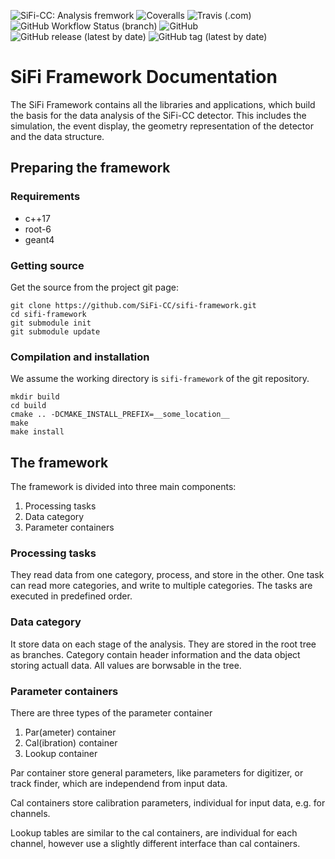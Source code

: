 ![SiFi-CC: Analysis fremwork](https://img.shields.io/badge/SiFi--CC-Analysis%20framework-orange)
![Coveralls](https://img.shields.io/coveralls/github/SiFi-CC/sifi-framework)
![Travis (.com)](https://img.shields.io/travis/com/SiFi-CC/sifi-framework)
![GitHub Workflow Status (branch)](https://img.shields.io/github/workflow/status/SiFI-CC/sifi-framework/CMake%20Build%20Matrix/master)
![GitHub](https://img.shields.io/github/license/SIFi-CC/sifi-framework)
![GitHub release (latest by date)](https://img.shields.io/github/v/release/SiFi-cc/sifi-framework)
![GitHub tag (latest by date)](https://img.shields.io/github/v/tag/SiFi-CC/sifi-framework)


# SiFi Framework Documentation

The SiFi Framework contains all the libraries and applications,
which build the basis for the data analysis of the SiFi-CC detector.
This includes the simulation, the event display, the geometry representation of
the detector and the data structure.

## Preparing the framework

### Requirements

* c++17
* root-6
* geant4

### Getting source

Get the source from the project git page:

    git clone https://github.com/SiFi-CC/sifi-framework.git
    cd sifi-framework
    git submodule init
    git submodule update

### Compilation and installation

We assume the working directory is `sifi-framework` of the git repository.

    mkdir build
    cd build
    cmake .. -DCMAKE_INSTALL_PREFIX=__some_location__
    make
    make install

## The framework

The framework is divided into three main components:

1. Processing tasks
2. Data category
3. Parameter containers

### Processing tasks

They read data from one category, process, and store in the other. One task can read more categories, and write to multiple categories. The tasks are executed in predefined order.

### Data category

It store data on each stage of the analysis. They are stored in the root tree as branches. Category contain header information and the data object storing actuall data. All values are borwsable in the tree.

### Parameter containers

There are three types of the parameter container

1. Par(ameter) container
2. Cal(ibration) container
3. Lookup container

Par container store general parameters, like parameters for digitizer, or track finder, which are independend from input data.

Cal containers store calibration parameters, individual for input data, e.g. for channels.

Lookup tables are similar to the cal containers, are individual for each channel, however use a slightly different interface than cal containers.
